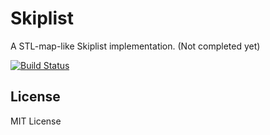 # Skiplist

A STL-map-like Skiplist implementation. (Not completed yet)

[![Build Status](https://travis-ci.org/guoxiao/skiplist.svg?branch=master)](https://travis-ci.org/guoxiao/skiplist)

## License

MIT License
